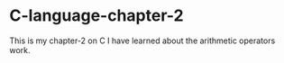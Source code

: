 # C-language-chapter-2
This is my chapter-2 on C I have learned about the arithmetic operators work.
